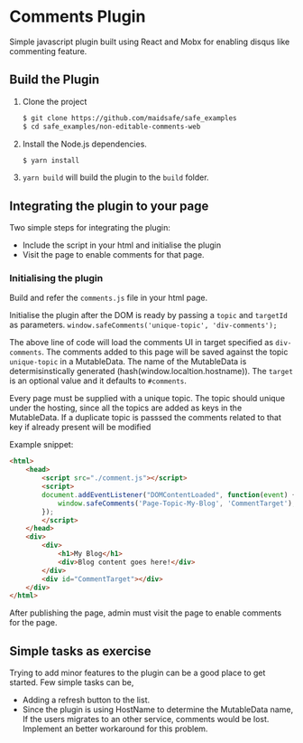 # Comments Plugin

Simple javascript plugin built using React and Mobx for enabling disqus like commenting feature.

## Build the Plugin

1. Clone the project
    ```bash
    $ git clone https://github.com/maidsafe/safe_examples
    $ cd safe_examples/non-editable-comments-web
    ```

2. Install the Node.js dependencies.
    ```bash
    $ yarn install
    ```

3. `yarn build` will build the plugin to the `build` folder.


## Integrating the plugin to your page

Two simple steps for integrating the plugin:

- Include the script in your html and initialise the plugin
- Visit the page to enable comments for that page.

### Initialising the plugin
Build and refer the `comments.js` file in your html page.

Initialise the plugin after the DOM is ready by passing a `topic` and `targetId` as parameters.
`window.safeComments('unique-topic', 'div-comments');`

The above line of code will load the comments UI in target specified as `div-comments`. The comments added to this 
page will be saved against the topic `unique-topic` in a MutableData. The name of the MutableData is 
determisinstically generated (hash(window.localtion.hostname)). The `target` is an optional value and it defaults to `#comments`.

Every page must be supplied with a unique topic. The topic should unique under the hosting, 
since all the topics are added as keys in the MutableData. If a duplicate topic is passsed the 
comments related to that key if already present will be modified

Example snippet:

```HTML
<html>
	<head>
		<script src="./comment.js"></script>
		<script>
		document.addEventListener("DOMContentLoaded", function(event) {
			window.safeComments('Page-Topic-My-Blog', 'CommentTarget');
		});
		</script>
	</head>
	<div>
		<div>
			<h1>My Blog</h1>
			<div>Blog content goes here!</div>
		</div>
		<div id="CommentTarget"></div>
	</div>
</html>
```

After publishing the page, admin must visit the page to enable comments for the page.

## Simple tasks as exercise

Trying to add minor features to the plugin can be a good place to get started. Few simple tasks can be,

- Adding a refresh button to the list.
- Since the plugin is using HostName to determine the MutableData name, If the users migrates to an other service, comments would be lost. Implement an better workaround for this problem.